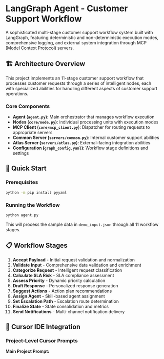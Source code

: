 # LangGraph Agent - Customer Support Workflow

A sophisticated multi-stage customer support workflow system built with LangGraph, featuring deterministic and non-deterministic execution modes, comprehensive logging, and external system integration through MCP (Model Context Protocol) servers.

## 🏗️ Architecture Overview

This project implements an 11-stage customer support workflow that processes customer requests through a series of intelligent nodes, each with specialized abilities for handling different aspects of customer support operations.

### Core Components

- **Agent (`agent.py`)**: Main orchestrator that manages workflow execution
- **Nodes (`core/node.py`)**: Individual processing units with execution modes
- **MCP Client (`core/mcp_client.py`)**: Dispatcher for routing requests to appropriate servers
- **Common Server (`servers/common.py`)**: Internal customer support abilities
- **Atlas Server (`servers/atlas.py`)**: External-facing integration abilities
- **Configuration (`graph_config.yaml`)**: Workflow stage definitions and settings

## 🚀 Quick Start

### Prerequisites

```bash
python -m pip install pyyaml
```

### Running the Workflow

```bash
python agent.py
```

This will process the sample data in `demo_input.json` through all 11 workflow stages.

## 📋 Workflow Stages

1. **Accept Payload** - Initial request validation and normalization
2. **Validate Input** - Comprehensive data validation and enrichment
3. **Categorize Request** - Intelligent request classification
4. **Calculate SLA Risk** - SLA compliance assessment
5. **Assess Priority** - Dynamic priority calculation
6. **Draft Response** - Personalized response generation
7. **Suggest Actions** - Action plan recommendations
8. **Assign Agent** - Skill-based agent assignment
9. **Set Escalation Path** - Escalation route determination
10. **Finalize State** - State consolidation and metrics
11. **Send Notifications** - Multi-channel notification delivery

## 🎯 Cursor IDE Integration

### Project-Level Cursor Prompts

**Main Project Prompt:**